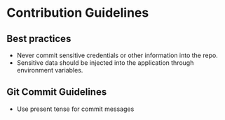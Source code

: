 # Contribution Guidelines

## Best practices
- Never commit sensitive credentials or other information into the repo.
- Sensitive data should be injected into the application through environment variables.

## Git Commit Guidelines
- Use present tense for commit messages
